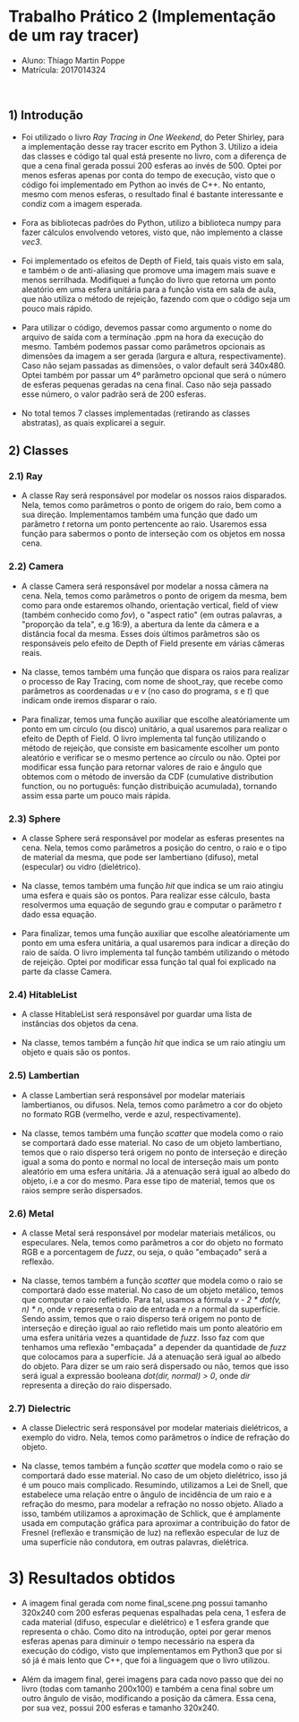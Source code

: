 # Trabalho Prático 2 (Implementação de um ray tracer)

- Aluno: Thiago Martin Poppe
- Matrícula: 2017014324
<br>

## 1) Introdução
- Foi utilizado o livro _Ray Tracing in One Weekend_, do Peter Shirley, para a implementação desse ray tracer escrito em Python 3. Utilizo a ideia das classes e código tal qual está presente no livro, com a diferença de que a cena final gerada possui 200 esferas ao invés de 500. Optei por menos esferas apenas por conta do tempo de execução, visto que o código foi implementado em Python ao invés de C++. No entanto, mesmo com menos esferas, o resultado final é bastante interessante e condiz com a imagem esperada.
<br><br>
- Fora as bibliotecas padrões do Python, utilizo a biblioteca numpy para fazer cálculos envolvendo vetores, visto que, não implemento a classe _vec3_.
<br><br>
- Foi implementado os efeitos de Depth of Field, tais quais visto em sala, e também o de anti-aliasing que promove uma imagem mais suave e menos serrilhada. Modifiquei a função do livro que retorna um ponto aleatório em uma esfera unitária para a função vista em sala de aula, que não utiliza o método de rejeição, fazendo com que o código seja um pouco mais rápido.
<br><br>
- Para utilizar o código, devemos passar como argumento o nome do arquivo de saída com a terminação .ppm na hora da execução do mesmo. Também podemos passar como parâmetros opcionais as dimensões da imagem a ser gerada (largura e altura, respectivamente). Caso não sejam passadas as dimensões, o valor default será 340x480. Optei também por passar um 4º parâmetro opcional que será o número de esferas pequenas geradas na cena final. Caso não seja passado esse número, o valor padrão será de 200 esferas.
<br><br>
- No total temos 7 classes implementadas (retirando as classes abstratas), as quais explicarei a seguir.

## 2) Classes
### 2.1) Ray
- A classe Ray será responsável por modelar os nossos raios disparados. Nela, temos como parâmetros o ponto de origem do raio, bem como a sua direção. Implementamos também uma função que dado um parâmetro _t_ retorna um ponto pertencente ao raio. Usaremos essa função para sabermos o ponto de interseção com os objetos em nossa cena.

### 2.2) Camera
- A classe Camera será responsável por modelar a nossa câmera na cena. Nela, temos como parâmetros o ponto de origem da mesma, bem como para onde estaremos olhando, orientação vertical, field of view (também conhecido como _fov_), o "aspect ratio" (em outras palavras, a "proporção da tela", e.g 16:9), a abertura da lente da câmera e a distância focal da mesma. Esses dois últimos parâmetros são os responsáveis pelo efeito de Depth of Field presente em várias câmeras reais.
<br><br>
- Na classe, temos também uma função que dispara os raios para realizar o processo de Ray Tracing, com nome de shoot\_ray, que recebe como parâmetros as coordenadas _u_ e _v_ (no caso do programa, _s_ e _t_) que indicam onde iremos disparar o raio.
<br><br>
- Para finalizar, temos uma função auxiliar que escolhe aleatóriamente um ponto em um círculo (ou disco) unitário, a qual usaremos para realizar o efeito de Depth of Field. O livro implementa tal função utilizando o método de rejeição, que consiste em basicamente escolher um ponto aleatório e verificar se o mesmo pertence ao círculo ou não. Optei por modificar essa função para retornar valores de raio e ângulo que obtemos com o método de inversão da CDF (cumulative distribution function, ou no português: função distribuição acumulada), tornando assim essa parte um pouco mais rápida.

### 2.3) Sphere
- A classe Sphere será responsável por modelar as esferas presentes na cena. Nela, temos como parâmetros a posição do centro, o raio e o tipo de material da mesma, que pode ser lambertiano (difuso), metal (especular) ou vidro (dielétrico).
<br><br>
- Na classe, temos também uma função _hit_ que indica se um raio atingiu uma esfera e quais são os pontos. Para realizar esse cálculo, basta resolvermos uma equação de segundo grau e computar o parâmetro _t_ dado essa equação.
<br><br>
- Para finalizar, temos uma função auxiliar que escolhe aleatóriamente um ponto em uma esfera unitária, a qual usaremos para indicar a direção do raio de saída. O livro implementa tal função também utilizando o método de rejeição. Optei por modificar essa função tal qual foi explicado na parte da classe Camera.

### 2.4) HitableList
- A classe HitableList será responsável por guardar uma lista de instâncias dos objetos da cena.
<br><br>
- Na classe, temos também a função _hit_ que indica se um raio atingiu um objeto e quais são os pontos.

### 2.5) Lambertian
- A classe Lambertian será responsável por modelar materiais lambertianos, ou difusos. Nela, temos como parâmetro a cor do objeto no formato RGB (vermelho, verde e azul, respectivamente).
<br><br>
- Na classe, temos também uma função _scatter_ que modela como o raio se comportará dado esse material. No caso de um objeto lambertiano, temos que o raio disperso terá origem no ponto de interseção e direção igual a soma do ponto e normal no local de interseção mais um ponto aleatório em uma esfera unitária. Já a atenuação será igual ao albedo do objeto, i.e a cor do mesmo. Para esse tipo de material, temos que os raios sempre serão dispersados.

### 2.6) Metal
- A classe Metal será responsável por modelar materiais metálicos, ou especulares. Nela, temos como parâmetros a cor do objeto no formato RGB e a porcentagem de _fuzz_, ou seja, o quão "embaçado" será a reflexão.
<br><br>
- Na classe, temos também a função _scatter_ que modela como o raio se comportará dado esse material. No caso de um objeto metálico, temos que computar o raio refletido. Para tal, usamos a fórmula _v - 2 * dot(v, n) * n_, onde _v_ representa o raio de entrada e _n_ a normal da superfície. Sendo assim, temos que o raio disperso terá origem no ponto de interseção e direção igual ao raio refletido mais um ponto aleatório em uma esfera unitária vezes a quantidade de _fuzz_. Isso faz com que tenhamos uma reflexão "embaçada" a depender da quantidade de _fuzz_ que colocamos para a superfície. Já a atenuação será igual ao albedo do objeto. Para dizer se um raio será dispersado ou não, temos que isso será igual a expressão booleana _dot(dir, normal) > 0_, onde _dir_ representa a direção do raio dispersado.

### 2.7) Dielectric
- A classe Dielectric será responsável por modelar materiais dielétricos, a exemplo do vidro. Nela, temos como parâmetros o índice de refração do objeto.
<br><br>
- Na classe, temos também a função _scatter_ que modela como o raio se comportará dado esse material. No caso de um objeto dielétrico, isso já é um pouco mais complicado. Resumindo, utilizamos a Lei de Snell, que estabelece uma relação entre o ângulo de incidência de um raio e a refração do mesmo, para modelar a refração no nosso objeto. Aliado a isso, também utilizamos a aproximação de Schlick, que é amplamente usada em computação gráfica para aproximar a contribuição do fator de Fresnel (reflexão e transmição de luz) na reflexão especular de luz de uma superfície não condutora, em outras palavras, dielétrica.

# 3) Resultados obtidos
- A imagem final gerada com nome final_scene.png possui tamanho 320x240 com 200 esferas pequenas espalhadas pela cena, 1 esfera de cada material (difuso, especular e dielétrico) e 1 esfera grande que representa o chão. Como dito na introdução, optei por gerar menos esferas apenas para diminuir o tempo necessário na espera da execução do código, visto que implementamos em Python3 que por si só já é mais lento que C++, que foi a linguagem que o livro utilizou.
<br><br>
- Além da imagem final, gerei imagens para cada novo passo que dei no livro (todas com tamanho 200x100) e também a cena final sobre um outro ângulo de visão, modificando a posição da câmera. Essa cena, por sua vez, possui 200 esferas e tamanho 320x240.
<br><br>